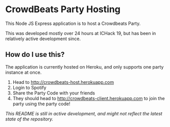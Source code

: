 # CrowdBeats Party Hosting


This Node JS Express application is to host a Crowdbeats Party.

This was developed mostly over 24 hours at ICHack 19, but has been in relatively active development since.


## How do I use this?

The application is currently hosted on Heroku, and only supports one party instance at once. 


1. Head to http://crowdbeats-host.herokuapp.com
2. Login to Spotify
3. Share the Party Code with your friends
4. They should head to http://crowdbeats-client.herokuapp.com to join the party using the party code!


_This README is still in active development, and might not reflect the latest state of the repository._

